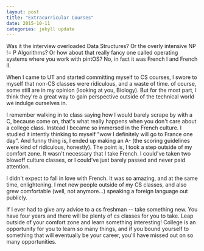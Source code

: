 ```yaml
---
layout: post
title: "Extracurricular Courses"
date: 2015-10-11
categories: jekyll update
---
```


Was it the interview overloaded Data Structures? Or the overly intensive NP != P Algorithms? Or how about that really fancy one called operating systems where you work with pintOS? No, in fact it was French I and French II.

When I came to UT and started committing myself to CS courses, I swore to myself that non-CS classes were ridiculous, and a waste of time. of course, some still are in my opinion (looking at you, Biology). But for the most part, I think they're a great way to gain perspective outside of the technical world we indulge ourselves in.

I remember walking in to class saying how I would barely scrape by with a C, because come on, that's what really happens when you don't care about a college class. Instead I became so immersed in the French culture. I studied it intently thinking to myself "wow I definitely will go to France one day". And funny thing is, I ended up making an A- (the scoring guidelines were kind of ridiculous, honestly). The point is, I took a step outside of my comfort zone. It wasn't necessary that I take French. I could've taken two blowoff culture classes, or I could've just barely passed and never paid attention.

I didn't expect to fall in love with French. It was so amazing, and at the same time, enlightening. I met new people outside of my CS classes, and also grew comfortable (well, not anymore...) speaking a foreign language out publicly.

If I ever had to give any advice to a cs freshman -- take something new. You have four years and there will be plenty of cs classes for you to take. Leap outside of your comfort zone and learn something interesting! College is an opportunity for you to learn so many things, and if you bound yourself to something that will eventually be your career, you'll have missed out on so many opportunities.
